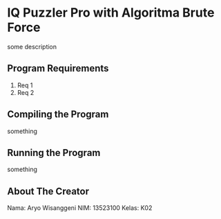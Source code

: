 # IQ Puzzler Pro with Algoritma Brute Force
some description
## Program Requirements
1. Req 1
2. Req 2
## Compiling the Program
something
## Running the Program
something
## About The Creator
Nama: Aryo Wisanggeni
NIM: 13523100
Kelas: K02


